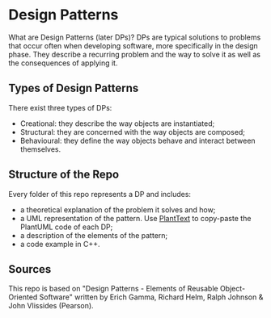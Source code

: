 # Design Patterns

What are Design Patterns (later DPs)? DPs are typical solutions to problems that occur often when developing software, more specifically in the design phase. They describe a recurring problem and the way to solve it as well as the consequences of applying it.


## Types of Design Patterns
There exist three types of DPs:
- Creational: they describe the way objects are instantiated;
- Structural: they are concerned with the way objects are composed;
- Behavioural: they define the way objects behave and interact between themselves.


## Structure of the Repo
Every folder of this repo represents a DP and includes:
- a theoretical explanation of the problem it solves and how;
- a UML representation of the pattern. Use [PlantText](https://www.planttext.com) to copy-paste the PlantUML code of each DP;
- a description of the elements of the pattern;
- a code example in C++.


## Sources
This repo is based on "Design Patterns - Elements of Reusable Object-Oriented Software" written by Erich Gamma, Richard Helm, Ralph Johnson & John Vlissides (Pearson).
